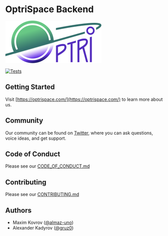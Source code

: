 # OptriSpace Backend

![OptriSpace](./assets/optrispace.png)

[![Tests](https://github.com/optriment/optrispace-backend/actions/workflows/tests.yml/badge.svg)](https://github.com/optriment/optrispace-backend/actions/workflows/tests.yml)

## Getting Started

Visit [https://optrispace.com/](https://optrispace.com/) to learn more about us.

## Community

Our community can be found on [Twitter](https://twitter.com/optrispace),
where you can ask questions, voice ideas, and get support.

## Code of Conduct

Please see our [CODE_OF_CONDUCT.md](./CODE_OF_CONDUCT.md)

## Contributing

Please see our [CONTRIBUTING.md](./CONTRIBUTING.md)

## Authors

* Maxim Kovrov ([@almaz-uno](https://github.com/almaz-uno))
* Alexander Kadyrov ([@gruz0](https://github.com/gruz0))
